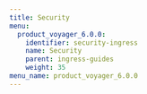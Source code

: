 ```yaml
---
title: Security
menu:
  product_voyager_6.0.0:
    identifier: security-ingress
    name: Security
    parent: ingress-guides
    weight: 35
menu_name: product_voyager_6.0.0
---
```

